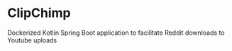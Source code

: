 # ClipChimp
Dockerized Kotlin Spring Boot application to facilitate Reddit downloads to Youtube uploads